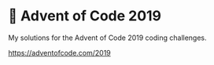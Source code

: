 # :christmas_tree: Advent of Code 2019

My solutions for the Advent of Code 2019 coding challenges.

https://adventofcode.com/2019

